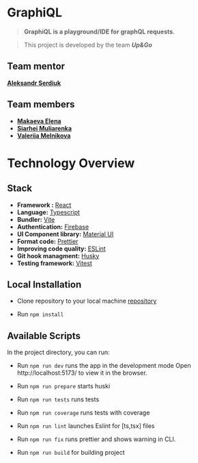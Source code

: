 # GraphiQL

> **GraphiQL is a playground/IDE for graphQL requests.**

> This project is developed by the team **_Up&Go_**

## Team mentor

[**Aleksandr Serdiuk**](https://github.com/alexserdyuk83 'Aleksandr`s GitHub')

## Team members

- [**Makaeva Elena** ](https://github.com/MakaevaElena 'Elena`s GitHub')
- [**Siarhei Muliarenka**](https://github.com/surface74 'Siarhei`s GitHub')
- [**Valeriia Melnikova**](https://github.com/MaleryValery 'Valeriia`s GitHub')

# Technology Overview

## Stack

- **Framework :** [React](https://react.dev/)
- **Language:** [Typescript](https://www.typescriptlang.org/)
- **Bundler:** [Vite](https://vitejs.dev/)
- **Authentication:** [Firebase](https://firebase.google.com/)
- **UI Component library:** [Material UI](https://mui.com/material-ui/)
- **Format code:** [Prettier](https://prettier.io/docs/en/index.html)
- **Improving code quality:** [ESLint](https://eslint.org/docs/latest/use/getting-started)
- **Git hook managment:** [Husky](https://github.com/typicode/husky#readme)
- **Testing framework:** [Vitest](https://vitest.dev/)

## Local Installation

- Clone repository to your local machine [repository](https://github.com/MakaevaElena/graphiql-app)

- Run `npm install`

## Available Scripts

In the project directory, you can run:

- Run `npm run dev` runs the app in the development mode
  Open http://localhost:5173/ to view it in the browser.

- Run `npm run prepare` starts huski
- Run `npm run tests` runs tests
- Run `npm run coverage` runs tests with coverage
- Run `npm run lint` launches Eslint for [ts,tsx] files
- Run `npm run fix` runs prettier and shows warning in CLI.
- Run `npm run build` for building project

